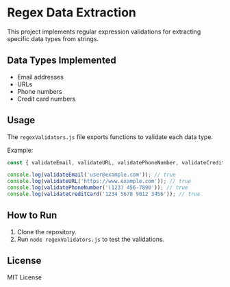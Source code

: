 # Regex Data Extraction

This project implements regular expression validations for extracting specific data types from strings.

## Data Types Implemented

- Email addresses
- URLs
- Phone numbers
- Credit card numbers

## Usage

The `regexValidators.js` file exports functions to validate each data type.

Example:

```js
const { validateEmail, validateURL, validatePhoneNumber, validateCreditCard } = require('./regexValidators');

console.log(validateEmail('user@example.com')); // true
console.log(validateURL('https://www.example.com')); // true
console.log(validatePhoneNumber('(123) 456-7890')); // true
console.log(validateCreditCard('1234 5678 9012 3456')); // true
```

## How to Run

1. Clone the repository.
2. Run `node regexValidators.js` to test the validations.

## License

MIT License
